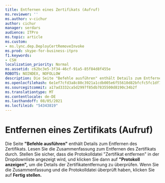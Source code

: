 ```yaml
---
title: Entfernen eines Zertifikats (Aufruf)
ms.reviewer: ''
ms.author: v-cichur
author: cichur
manager: serdars
audience: ITPro
ms.topic: article
ms.custom:
- ms.lync.dep.DeployCertRemoveInvoke
ms.prod: skype-for-business-itpro
f1.keywords:
- CSH
localization_priority: Normal
ms.assetid: c62bc3e5-3f34-46cf-91a5-85f84d8f455e
ROBOTS: NOINDEX, NOFOLLOW
description: Die Seite "Befehle ausführen" enthält Details zum Entfernen des Zertifikats. Lesen Sie die Zusammenfassung zum Entfernen des Zertifikats durch. Stellen Sie sicher, dass die Protokolldatei "Zertifikat entfernen" in der Dropdownliste angezeigt wird, und klicken Sie dann auf "Protokoll anzeigen", um die Details der Zertifikatentfernung zu überprüfen. Wenn Sie die Zusammenfassung und die Protokolldatei überprüft haben, klicken Sie auf "Fertig stellen".
ms.openlocfilehash: 6e1ef7cfd3a8c80c3921a1cdb005e6f55610d82bfcfc5fc1df7eb2e087f39ea0
ms.sourcegitcommit: a17ad3332ca5d2997f85db7835500d8190c34b2f
ms.translationtype: MT
ms.contentlocale: de-DE
ms.lasthandoff: 08/05/2021
ms.locfileid: "54343819"
---
```

# <a name="remove-certificate-invoke"></a>Entfernen eines Zertifikats (Aufruf)
 
Die Seite **"Befehle ausführen"** enthält Details zum Entfernen des Zertifikats. Lesen Sie die Zusammenfassung zum Entfernen des Zertifikats durch. Stellen Sie sicher, dass die Protokolldatei "Zertifikat entfernen" in der Dropdownliste angezeigt wird, und klicken Sie dann auf **"Protokoll anzeigen",** um die Details der Zertifikatentfernung zu überprüfen. Wenn Sie die Zusammenfassung und die Protokolldatei überprüft haben, klicken Sie auf **Fertig stellen.**
  

